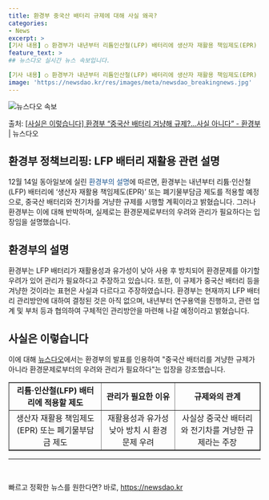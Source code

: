 ```yaml
---
title: 환경부 중국산 배터리 규제에 대해 사실 왜곡?
categories:
- News
excerpt: >
[기사 내용] ○ 환경부가 내년부터 리튬인산철(LFP) 배터리에 생산자 재활용 책임제도(EPR) 또는 폐기물…
feature_text: >
## 뉴스다오 실시간 뉴스 속보입니다.

[기사 내용] ○ 환경부가 내년부터 리튬인산철(LFP) 배터리에 생산자 재활용 책임제도(EPR) 또는 폐기물…
image: 'https://newsdao.kr/res/images/meta/newsdao_breakingnews.jpg'
---
```


![뉴스다오 속보](https://newsdao.kr/res/images/meta/newsdao_breakingnews.jpg)

<p>출처: <a href="https://newsdao.kr/2817" rel="dofollow">[사실은 이렇습니다] 환경부 “중국산 배터리 겨냥해 규제?…사실 아니다” - 환경부</a> | 뉴스다오</p>

<h2>환경부 정책브리핑: LFP 배터리 재활용 관련 설명</h2>

<p data-ke-size="size16">12월 14일 동아일보에 실린 <span style="color: #1a5490;">환경부의 설명</span>에 따르면, 환경부는 내년부터 리튬·인산철(LFP) 배터리에 ‘생산자 재활용 책임제도(EPR)’ 또는 폐기물부담금 제도를 적용할 예정으로, 중국산 배터리와 전기차를 겨냥한 규제를 시행할 계획이라고 밝혔습니다. 그러나 환경부는 이에 대해 반박하며, 실제로는 환경문제로부터의 우려와 관리가 필요하다는 입장임을 설명했습니다.</p>

<h2 data-ke-size="size26">환경부의 설명</h2>

<p data-ke-size="size16">환경부는 LFP 배터리가 재활용성과 유가성이 낮아 사용 후 방치되어 환경문제를 야기할 우려가 있어 관리가 필요하다고 주장하고 있습니다. 또한, 이 규제가 중국산 배터리 등을 겨냥한 것이라는 표현은 사실과 다르다고 주장하였습니다. 환경부는 현재까지 LFP 배터리 관리방안에 대하여 결정된 것은 아직 없으며, 내년부터 연구용역을 진행하고, 관련 업계 및 부처 등과 협의하여 구체적인 관리방안을 마련해 나갈 예정이라고 밝혔습니다.</p>

<h2 data-ke-size="size26">사실은 이렇습니다</h2>

<p data-ke-size="size16">이에 대해 <a href="https://newsdao.kr/2817">뉴스다오</a>에서는 환경부의 발표를 인용하여 "중국산 배터리를 겨냥한 규제가 아니라 환경문제로부터의 우려와 관리가 필요하다"는 입장을 강조했습니다.</p>

<table style="width: 100%;" border="1">
<tbody>
<tr>
<td style="text-align: center; height: 17px;"><b>리튬·인산철(LFP) 배터리에 적용할 제도</b></td>
<td style="text-align: center; height: 17px;"><b>관리가 필요한 이유</b></td>
<td style="text-align: center; height: 17px;"><b>규제와의 관계</b></td>
</tr>
<tr>
<td style="text-align: center; height: 17px;">생산자 재활용 책임제도(EPR) 또는 폐기물부담금 제도</td>
<td style="text-align: center; height: 17px;">재활용성과 유가성 낮아 방치 시 환경문제 우려</td>
<td style="text-align: center; height: 17px;">사실상 중국산 배터리와 전기차를 겨냥한 규제라는 주장</td>
</tr>
</tbody>
</table>

<hr>

<p data-ke-size="size16">&nbsp;</p> 

빠르고 정확한 뉴스를 원한다면? 바로, <a href="https://newsdao.kr" rel="dofollow">https://newsdao.kr</a>


    
